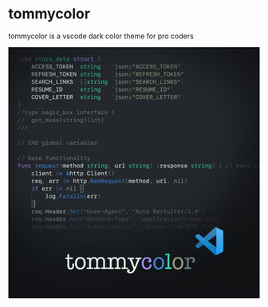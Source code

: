 # tommycolor
tommycolor is a vscode dark color theme for pro coders

![poster](images/tommycolor_poster_3.png)
